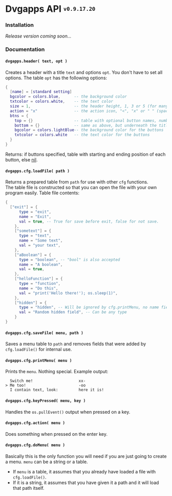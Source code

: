 # Dvgapps API <sup><sub>`v0.9.17.20`</sub></sup>
### Installation
*Release version coming soon...*

### Documentation
#### `dvgapps.header( text, opt )`
Creates a header with a title `text` and options `opt`.
You don't have to set all options. The table `opt` has the following options:
```lua
{
  [name] = [standard setting]
  bgcolor = colors.blue,      -- the background color
  txtcolor = colors.white,    -- the text color
  size = 1,                   -- the header height, 1, 3 or 5 (for many btns)
  action = "x"                -- the action icon, "<", "x" or " " (space)
  btns = {
    top = {}                  -- table with optional button names, number for space
    bottom = {}               -- same as above, but underneath the title. Only for size = 5
    bgcolor = colors.lightBlue-- the background color for the buttons
    txtcolor = colors.white   -- the text color for the buttons
  }
}
```
Returns: if buttons specified, table with starting and ending position of each button, else [nil].

#### `dvgapps.cfg.loadFile( path )`
Returns a prepared table from `path` for use with other `cfg` functions.  
The table file is constructed so that you can open the file with your own program easily. Table file contents:
```lua
{
  ["exit"] = {
      type = "exit",
      name = "Exit",
      val = true, -- True for save before exit, false for not save.
    },
    ["sometext"] = {
      type = "text",
      name = "Some text",
      val = "your text",
    },
    ["aBoolean"] = {
      type = "boolean", -- "bool" is also accepted
      name = "A boolean",
      val = true,
    },
    ["helloFunction"] = {
      type = "function",
      name = "Do this",
      val = "print('Hello there!'); os.sleep(1)",
    },
    ["hidden"] = {
      type = "hidden", -- Will be ignored by cfg.printMenu, no name field required
      val = "Random hidden field", -- Can be any type
    }
}
```

#### `dvgapps.cfg.saveFile( menu, path )`
Saves a menu table to `path` and removes fields that were added by `cfg.loadFile()` for internal use.

#### `dvgapps.cfg.printMenu( menu )`
Prints the `menu`. Nothing special. Example output:

      Switch me!                    xx-
    > Me too!                       -oo
      I contain text, look:         here it is!

#### `dvgapps.cfg.keyPressed( menu, key )`
Handles the `os.pullEvent()` output when pressed on a key.

#### `dvgapps.cfg.action( menu )`
Does something when pressed on the enter key.

#### `dvgapps.cfg.doMenu( menu )`
Basically this is the only function you will need if you are just going to create a menu. `menu` can be a string or a table.
* If `menu` is a table, it assumes that you already have loaded a file with `cfg.loadFile()`.  
* If it is a string, it assumes that you have given it a path and it will load that path itself.

[nil]: http://www.computercraft.info/wiki/Nil_(type)
[string]: http://www.computercraft.info/wiki/String_(type)
[table]: http://www.computercraft.info/wiki/Table_(type)
